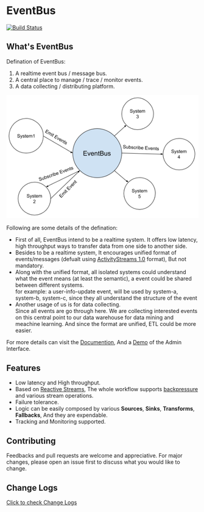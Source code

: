# EventBus

[![Build Status](https://travis-ci.org/thenetcircle/event-bus.svg?branch=master)](https://travis-ci.org/thenetcircle/event-bus)

## What's EventBus

Defination of EventBus:

1. A realtime event bus / message bus.
2. A central place to manage / trace / monitor events.
3. A data collecting / distributing platform.

<a href="../assets/systems_and_eventbus2.png" target="_blank">![EventBus Workflow](assets/systems_and_eventbus2.png)</a>

Following are some details of the defination:

- First of all, EventBus intend to be a realtime system. It offers low latency, high throughput ways to transfer data from one side to another side.
- Besides to be a realtime system, It encourages unified format of events/messages (defualt using [ActivityStreams 1.0](http://activitystrea.ms/specs/json/1.0/) format), But not mandatory.
- Along with the unified format, all isolated systems could understand what the event means (at least the semantic), a event could be shared between different systems.   
   for example: a user-info-update event, will be used by system-a, system-b, system-c, since they all understand the structure of the event
- Another usage of us is for data collecting.   
   Since all events are go through here. We are collecting interested events on this central point to our data warehouse for data mining and meachine learning. And since the format are unified, ETL could be more easier.
   
For more details can visit the [Documention](https://thenetcircle.github.io/event-bus/), And a [Demo](https://thenetcircle.github.io/event-bus/admin/) of the Admin Interface.

## Features

- Low latency and High throughput.
- Based on [Reactive Streams](http://www.reactive-streams.org/), The whole workflow supports [backpressure](https://github.com/ReactiveX/RxJava/wiki/Backpressure) and various stream operations. 
- Failure tolerance.
- Logic can be easily composed by various **Sources**, **Sinks**, **Transforms**, **Fallbacks**, And they are expendable. 
- Tracking and Monitoring supported.

## Contributing
Feedbacks and pull requests are welcome and appreciative. For major changes, please open an issue first to discuss what you would like to change.

## Change Logs
[Click to check Change Logs](https://thenetcircle.github.io/event-bus/change_logs)
